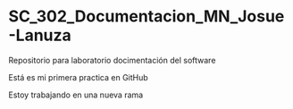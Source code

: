 # SC\_302\_Documentacion\_MN\_Josue-Lanuza

Repositorio para laboratorio docimentación del software

Está es mi primera practica en GitHub

Estoy trabajando en una nueva rama




